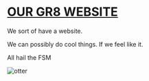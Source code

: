 # [OUR GR8 WEBSITE](http://ottersquad.github.io/)
We sort of have a website.

We can possibly do cool things. If we feel like it.

All hail the FSM

![otter](https://upload.wikimedia.org/wikipedia/en/6/6e/Touched_by_His_Noodly_Appendage.jpg)
